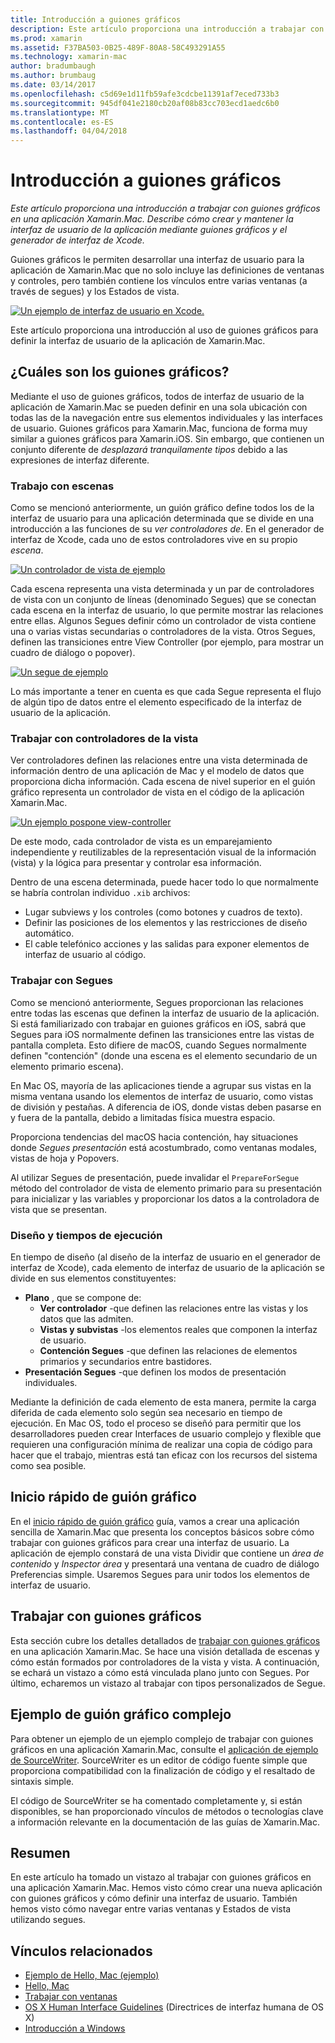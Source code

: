 ```yaml
---
title: Introducción a guiones gráficos
description: Este artículo proporciona una introducción a trabajar con guiones gráficos en una aplicación Xamarin.Mac. En él, se describe cómo crear y mantener la interfaz de usuario de la aplicación mediante guiones gráficos e Interface Builder de Xcode.
ms.prod: xamarin
ms.assetid: F37BA503-0B25-489F-80A8-58C493291A55
ms.technology: xamarin-mac
author: bradumbaugh
ms.author: brumbaug
ms.date: 03/14/2017
ms.openlocfilehash: c5d69e1d11fb59afe3cdcbe11391af7eced733b3
ms.sourcegitcommit: 945df041e2180cb20af08b83cc703ecd1aedc6b0
ms.translationtype: MT
ms.contentlocale: es-ES
ms.lasthandoff: 04/04/2018
---
```

# <a name="introduction-to-storyboards"></a>Introducción a guiones gráficos

_Este artículo proporciona una introducción a trabajar con guiones gráficos en una aplicación Xamarin.Mac. Describe cómo crear y mantener la interfaz de usuario de la aplicación mediante guiones gráficos y el generador de interfaz de Xcode._

Guiones gráficos le permiten desarrollar una interfaz de usuario para la aplicación de Xamarin.Mac que no solo incluye las definiciones de ventanas y controles, pero también contiene los vínculos entre varias ventanas (a través de segues) y los Estados de vista.

[![](images/intro01.png "Un ejemplo de interfaz de usuario en Xcode.")](images/intro01.png#lightbox)

Este artículo proporciona una introducción al uso de guiones gráficos para definir la interfaz de usuario de la aplicación de Xamarin.Mac.

<a name="What-are-Storyboards" />

## <a name="what-are-storyboards"></a>¿Cuáles son los guiones gráficos?

Mediante el uso de guiones gráficos, todos de interfaz de usuario de la aplicación de Xamarin.Mac se pueden definir en una sola ubicación con todas las de la navegación entre sus elementos individuales y las interfaces de usuario. Guiones gráficos para Xamarin.Mac, funciona de forma muy similar a guiones gráficos para Xamarin.iOS. Sin embargo, que contienen un conjunto diferente de _desplazará tranquilamente tipos_ debido a las expresiones de interfaz diferente.

<a name="Working-with-Scenes" />

### <a name="working-with-scenes"></a>Trabajo con escenas

Como se mencionó anteriormente, un guión gráfico define todos los de la interfaz de usuario para una aplicación determinada que se divide en una introducción a las funciones de su _ver controladores de_. En el generador de interfaz de Xcode, cada uno de estos controladores vive en su propio _escena_.

[![](images/intro02.png "Un controlador de vista de ejemplo")](images/intro02.png#lightbox)

Cada escena representa una vista determinada y un par de controladores de vista con un conjunto de líneas (denominado Segues) que se conectan cada escena en la interfaz de usuario, lo que permite mostrar las relaciones entre ellas. Algunos Segues definir cómo un controlador de vista contiene una o varias vistas secundarias o controladores de la vista. Otros Segues, definen las transiciones entre View Controller (por ejemplo, para mostrar un cuadro de diálogo o popover). 

[![](images/intro03.png "Un segue de ejemplo")](images/intro03.png#lightbox)

Lo más importante a tener en cuenta es que cada Segue representa el flujo de algún tipo de datos entre el elemento especificado de la interfaz de usuario de la aplicación.

<a name="Working-with-View-Controllers" />

### <a name="working-with-view-controllers"></a>Trabajar con controladores de la vista

Ver controladores definen las relaciones entre una vista determinada de información dentro de una aplicación de Mac y el modelo de datos que proporciona dicha información. Cada escena de nivel superior en el guión gráfico representa un controlador de vista en el código de la aplicación Xamarin.Mac.

[![](images/intro04.png "Un ejemplo pospone view-controller")](images/intro04.png#lightbox)

De este modo, cada controlador de vista es un emparejamiento independiente y reutilizables de la representación visual de la información (vista) y la lógica para presentar y controlar esa información.

Dentro de una escena determinada, puede hacer todo lo que normalmente se habría controlan individuo `.xib` archivos: 

 - Lugar subviews y los controles (como botones y cuadros de texto).
 - Definir las posiciones de los elementos y las restricciones de diseño automático.
 - El cable telefónico acciones y las salidas para exponer elementos de interfaz de usuario al código.

<a name="Working-with-Segues" />

### <a name="working-with-segues"></a>Trabajar con Segues

Como se mencionó anteriormente, Segues proporcionan las relaciones entre todas las escenas que definen la interfaz de usuario de la aplicación. Si está familiarizado con trabajar en guiones gráficos en iOS, sabrá que Segues para iOS normalmente definen las transiciones entre las vistas de pantalla completa. Esto difiere de macOS, cuando Segues normalmente definen "contención" (donde una escena es el elemento secundario de un elemento primario escena).

En Mac OS, mayoría de las aplicaciones tiende a agrupar sus vistas en la misma ventana usando los elementos de interfaz de usuario, como vistas de división y pestañas. A diferencia de iOS, donde vistas deben pasarse en y fuera de la pantalla, debido a limitadas física muestra espacio.

Proporciona tendencias del macOS hacia contención, hay situaciones donde _Segues presentación_ está acostumbrado, como ventanas modales, vistas de hoja y Popovers.

Al utilizar Segues de presentación, puede invalidar el `PrepareForSegue` método del controlador de vista de elemento primario para su presentación para inicializar y las variables y proporcionar los datos a la controladora de vista que se presentan.

<a name="Design-and-Run-Times" />

### <a name="design-and-run-times"></a>Diseño y tiempos de ejecución

En tiempo de diseño (al diseño de la interfaz de usuario en el generador de interfaz de Xcode), cada elemento de interfaz de usuario de la aplicación se divide en sus elementos constituyentes:

- **Plano** , que se compone de:
    - **Ver controlador** -que definen las relaciones entre las vistas y los datos que las admiten.
    - **Vistas y subvistas** -los elementos reales que componen la interfaz de usuario.
    - **Contención Segues** -que definen las relaciones de elementos primarios y secundarios entre bastidores.
- **Presentación Segues** -que definen los modos de presentación individuales. 

Mediante la definición de cada elemento de esta manera, permite la carga diferida de cada elemento solo según sea necesario en tiempo de ejecución. En Mac OS, todo el proceso se diseñó para permitir que los desarrolladores pueden crear Interfaces de usuario complejo y flexible que requieren una configuración mínima de realizar una copia de código para hacer que el trabajo, mientras está tan eficaz con los recursos del sistema como sea posible.

<a name="Storyboard-Quick-Start" />

## <a name="storyboard-quick-start"></a>Inicio rápido de guión gráfico

En el [inicio rápido de guión gráfico](~/mac/platform/storyboards/quickstart.md) guía, vamos a crear una aplicación sencilla de Xamarin.Mac que presenta los conceptos básicos sobre cómo trabajar con guiones gráficos para crear una interfaz de usuario. La aplicación de ejemplo constará de una vista Dividir que contiene un _área de contenido_ y _Inspector área_ y presentará una ventana de cuadro de diálogo Preferencias simple. Usaremos Segues para unir todos los elementos de interfaz de usuario.

<a name="Working-with-Storyboards" />

## <a name="working-with-storyboards"></a>Trabajar con guiones gráficos

Esta sección cubre los detalles detallados de [trabajar con guiones gráficos](~/mac/platform/storyboards/indepth.md) en una aplicación Xamarin.Mac. Se hace una visión detallada de escenas y cómo están formados por controladores de la vista y vista. A continuación, se echará un vistazo a cómo está vinculada plano junto con Segues. Por último, echaremos un vistazo al trabajar con tipos personalizados de Segue. 

<a name="Complex-Storyboard-Example" />

## <a name="complex-storyboard-example"></a>Ejemplo de guión gráfico complejo

Para obtener un ejemplo de un ejemplo complejo de trabajar con guiones gráficos en una aplicación Xamarin.Mac, consulte el [aplicación de ejemplo de SourceWriter](https://developer.xamarin.com/samples/mac/SourceWriter/). SourceWriter es un editor de código fuente simple que proporciona compatibilidad con la finalización de código y el resaltado de sintaxis simple.

El código de SourceWriter se ha comentado completamente y, si están disponibles, se han proporcionado vínculos de métodos o tecnologías clave a información relevante en la documentación de las guías de Xamarin.Mac.

<a name="Summary" />

## <a name="summary"></a>Resumen

En este artículo ha tomado un vistazo al trabajar con guiones gráficos en una aplicación Xamarin.Mac. Hemos visto cómo crear una nueva aplicación con guiones gráficos y cómo definir una interfaz de usuario. También hemos visto cómo navegar entre varias ventanas y Estados de vista utilizando segues.


## <a name="related-links"></a>Vínculos relacionados

- [Ejemplo de Hello, Mac (ejemplo)](https://developer.xamarin.com/samples/mac/Hello_Mac/)
- [Hello, Mac](~/mac/get-started/hello-mac.md)
- [Trabajar con ventanas](~/mac/user-interface/window.md)
- [OS X Human Interface Guidelines](https://developer.apple.com/library/mac/documentation/UserExperience/Conceptual/OSXHIGuidelines/) (Directrices de interfaz humana de OS X)
- [Introducción a Windows](https://developer.apple.com/library/mac/documentation/Cocoa/Conceptual/WinPanel/Introduction.html#//apple_ref/doc/uid/10000031-SW1)
